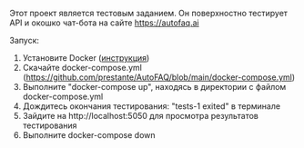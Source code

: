 Этот проект является тестовым заданием.
Он поверхностно тестирует API и окошко чат-бота на сайте https://autofaq.ai


Запуск:
1. Установите Docker ([инструкция](https://docs.docker.com/get-docker/))
2. Скачайте docker-compose.yml (https://github.com/prestante/AutoFAQ/blob/main/docker-compose.yml)
2. Выполните "docker-compose up", находясь в директории с файлом docker-compose.yml
3. Дождитесь окончания тестирования: "tests-1 exited" в терминале
4. Зайдите на http://localhost:5050 для просмотра результатов тестирования
5. Выполните docker-compose down